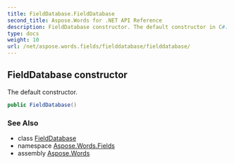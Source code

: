 ```yaml
---
title: FieldDatabase.FieldDatabase
second_title: Aspose.Words for .NET API Reference
description: FieldDatabase constructor. The default constructor in C#.
type: docs
weight: 10
url: /net/aspose.words.fields/fielddatabase/fielddatabase/
---
```

## FieldDatabase constructor

The default constructor.

```csharp
public FieldDatabase()
```

### See Also

* class [FieldDatabase](../)
* namespace [Aspose.Words.Fields](../../fielddatabase/)
* assembly [Aspose.Words](../../../)
